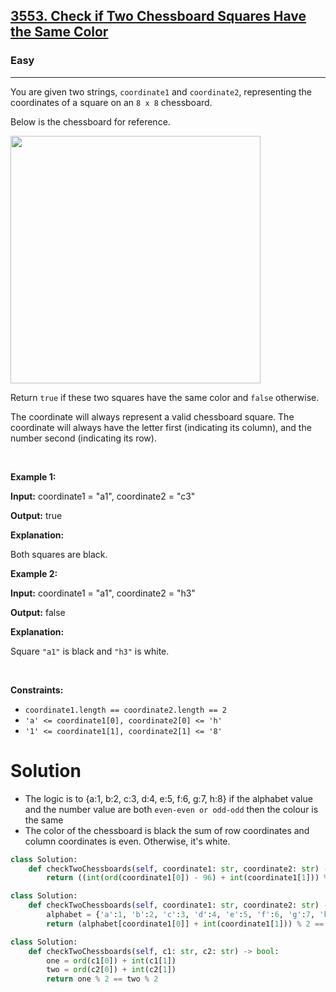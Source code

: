 <h2><a href="https://leetcode.com/problems/check-if-two-chessboard-squares-have-the-same-color">3553. Check if Two Chessboard Squares Have the Same Color</a></h2><h3>Easy</h3><hr><p>You are given two strings, <code>coordinate1</code> and <code>coordinate2</code>, representing the coordinates of a square on an <code>8 x 8</code> chessboard.</p>

<p>Below is the chessboard for reference.</p>

<p><img alt="" src="https://assets.leetcode.com/uploads/2024/07/17/screenshot-2021-02-20-at-22159-pm.png" style="width: 400px; height: 396px;" /></p>

<p>Return <code>true</code> if these two squares have the same color and <code>false</code> otherwise.</p>

<p>The coordinate will always represent a valid chessboard square. The coordinate will always have the letter first (indicating its column), and the number second (indicating its row).</p>

<p>&nbsp;</p>
<p><strong class="example">Example 1:</strong></p>

<div class="example-block">
<p><strong>Input:</strong> <span class="example-io">coordinate1 = &quot;a1&quot;, coordinate2 = &quot;c3&quot;</span></p>

<p><strong>Output:</strong> <span class="example-io">true</span></p>

<p><strong>Explanation:</strong></p>

<p>Both squares are black.</p>
</div>

<p><strong class="example">Example 2:</strong></p>

<div class="example-block">
<p><strong>Input:</strong> <span class="example-io">coordinate1 = &quot;a1&quot;, coordinate2 = &quot;h3&quot;</span></p>

<p><strong>Output:</strong> <span class="example-io">false</span></p>

<p><strong>Explanation:</strong></p>

<p>Square <code>&quot;a1&quot;</code> is black and <code>&quot;h3&quot;</code> is white.</p>
</div>

<p>&nbsp;</p>
<p><strong>Constraints:</strong></p>

<ul>
	<li><code>coordinate1.length == coordinate2.length == 2</code></li>
	<li><code>&#39;a&#39; &lt;= coordinate1[0], coordinate2[0] &lt;= &#39;h&#39;</code></li>
	<li><code>&#39;1&#39; &lt;= coordinate1[1], coordinate2[1] &lt;= &#39;8&#39;</code></li>
</ul>

# Solution 
* The logic is to {a:1, b:2, c:3, d:4, e:5, f:6, g:7, h:8} if the alphabet value and the number value are both `even-even or odd-odd` then the colour is the same 
* The color of the chessboard is black the sum of row coordinates and column coordinates is even. Otherwise, it's white.

```python
class Solution:
    def checkTwoChessboards(self, coordinate1: str, coordinate2: str) -> bool:
        return ((int(ord(coordinate1[0]) - 96) + int(coordinate1[1])) % 2) == ((int(ord(coordinate2[0]) - 96) + int(coordinate2[1])) % 2)
```

```python
class Solution:
    def checkTwoChessboards(self, coordinate1: str, coordinate2: str) -> bool:
        alphabet = {'a':1, 'b':2, 'c':3, 'd':4, 'e':5, 'f':6, 'g':7, 'h':8}
        return (alphabet[coordinate1[0]] + int(coordinate1[1])) % 2 == (alphabet[coordinate2[0]] + int(coordinate2[1])) % 2
```

```python
class Solution:
    def checkTwoChessboards(self, c1: str, c2: str) -> bool:
        one = ord(c1[0]) + int(c1[1])
        two = ord(c2[0]) + int(c2[1])
        return one % 2 == two % 2
```
